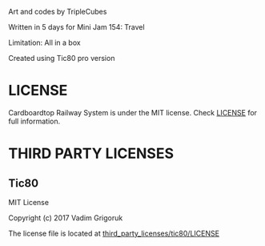 Art and codes by TripleCubes

Written in 5 days for Mini Jam 154: Travel

Limitation: All in a box

Created using Tic80 pro version

# LICENSE
Cardboardtop Railway System is under the MIT license. Check [LICENSE](LICENSE) for full information.

# THIRD PARTY LICENSES
## Tic80
MIT License

Copyright (c) 2017 Vadim Grigoruk

The license file is located at [third_party_licenses/tic80/LICENSE](third_party_licenses/tic80/LICENSE)
